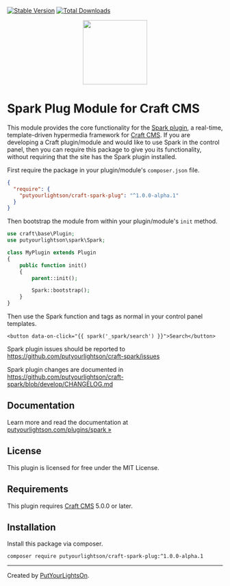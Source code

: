 [![Stable Version](https://img.shields.io/packagist/v/putyourlightson/craft-spark-plug?label=stable)]((https://packagist.org/packages/putyourlightson/craft-spark-plug))
[![Total Downloads](https://img.shields.io/packagist/dt/putyourlightson/craft-spark-plug)](https://packagist.org/packages/putyourlightson/craft-spark-plug)

<p align="center"><img width="150" src="https://putyourlightson.com/assets/logos/spark-icon.svg"></p>

# Spark Plug Module for Craft CMS

This module provides the core functionality for the [Spark plugin](https://github.com/putyourlightson/craft-spark), a real-time, template-driven hypermedia framework for [Craft CMS](https://craftcms.com/). If you are developing a Craft plugin/module and would like to use Spark in the control panel, then you can require this package to give you its functionality, without requiring that the site has the Spark plugin installed.

First require the package in your plugin/module's `composer.json` file.

```json
{
  "require": {
    "putyourlightson/craft-spark-plug": "^1.0.0-alpha.1"
  }
}
```

Then bootstrap the module from within your plugin/module's `init` method.

```php
use craft\base\Plugin;
use putyourlightson\spark\Spark;

class MyPlugin extends Plugin
{
    public function init()
    {
        parent::init();

        Spark::bootstrap();
    }
}
```

Then use the Spark function and tags as normal in your control panel templates.

```twig
<button data-on-click="{{ spark('_spark/search') }}">Search</button>
```

Spark plugin issues should be reported to https://github.com/putyourlightson/craft-spark/issues

Spark plugin changes are documented in https://github.com/putyourlightson/craft-spark/blob/develop/CHANGELOG.md

## Documentation

Learn more and read the documentation at [putyourlightson.com/plugins/spark »](https://putyourlightson.com/plugins/spark)

## License

This plugin is licensed for free under the MIT License.

## Requirements

This plugin requires [Craft CMS](https://craftcms.com/) 5.0.0 or later.

## Installation

Install this package via composer.

```shell
composer require putyourlightson/craft-spark-plug:^1.0.0-alpha.1
```

---

Created by [PutYourLightsOn](https://putyourlightson.com/).
